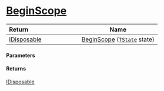 # [BeginScope](./SimpleConsoleLogger--BeginScope.md)



| <span>Return&nbsp;&nbsp;&nbsp;&nbsp;&nbsp;&nbsp;&nbsp;&nbsp;&nbsp;&nbsp;&nbsp;&nbsp;&nbsp;&nbsp;&nbsp;&nbsp;&nbsp;&nbsp;&nbsp;&nbsp;&nbsp;&nbsp;&nbsp;&nbsp;&nbsp;&nbsp;&nbsp;&nbsp;&nbsp;&nbsp;</span> | Name | 
| --- | --- | 
| [IDisposable](https://docs.microsoft.com/en-us/dotnet/api/System.IDisposable) | [BeginScope](./SimpleConsoleLogger--BeginScope.md) ([`TState`](./SimpleConsoleLogger--BeginScope.md) state) | 


#### Parameters

#### Returns
[IDisposable](https://docs.microsoft.com/en-us/dotnet/api/System.IDisposable)<br>
